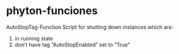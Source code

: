 # phyton-funciones

AutoStopTag-Function
Script for shutting down instances which are:
  1. in running state
  2. don’t have tag “AutoStopEnabled” set to “True”
